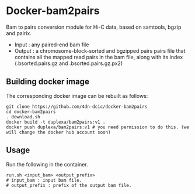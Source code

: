 # Docker-bam2pairs

Bam to pairs conversion module for Hi-C data, based on samtools, bgzip and pairix.
* Input : any paired-end bam file
* Output : a chromosome-block-sorted and bgzipped pairs pairs file that contains all the mapped read pairs in the bam file, along with its index (.bsorted.pairs.gz and .bsorted.pairs.gz.px2)

## Building docker image
The corresponding docker image can be rebuilt as follows:
```
git clone https://github.com/4dn-dcic/docker-bam2pairs
cd docker-bam2pairs
. download.sh
docker build -t duplexa/bam2pairs:v1 .
docker push duplexa/bam2pairs:v1 # you need permission to do this. (we will change the docker hub account soon)
```

## Usage
Run the following in the container.
```
run.sh <input_bam> <output_prefix>
# input_bam : input bam file.
# output_prefix : prefix of the output bam file.
```
